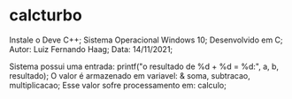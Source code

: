# calcturbo

Instale o Deve C++;
Sistema Operacional Windows 10;
Desenvolvido em C;
Autor: Luiz Fernando Haag;
Data: 14/11/2021;

Sistema possui uma entrada:
printf("o resultado de %d + %d = %d:", a, b, resultado);
O valor é armazenado em variavel: & soma, subtracao, multiplicacao;
Esse valor sofre processamento em:
calculo;
